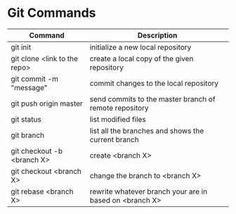 # Git Commands

| Command | Description |
| --- | --- |
| git init | initialize a new local repository |
| git clone \<link to the repo\> | create a local copy of the given repository |
| git commit -m "message" | commit changes to the local repository |
| git push origin master | send commits to the master branch of remote repository |
| git status | list modified files |
| git branch | list all the branches and shows the current branch |
| git checkout -b \<branch X\> | create \<branch X\> |
| git checkout \<branch X\> | change the branch to \<branch X\> |
| git rebase \<branch X\> | rewrite whatever branch your are in based on \<branch X\> |
